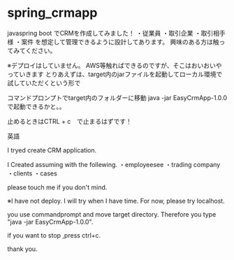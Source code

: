 # spring_crmapp

javaspring boot でCRMを作成してみました！
・従業員
・取引企業
・取引相手様
・案件
を想定して管理できるように設計してあります。
興味のある方は触ってみてください。


※デプロイはしていません。
AWS等触ればできるのですが、そこはおいおいやっていきます
とりあえずは、target内のjarファイルを起動してローカル環境で試していただくという形で

コマンドプロンプトでtarget内のフォルダーに移動
java -jar EasyCrmApp-1.0.0
で起動できるかと。。

止めるときはCTRL + c　で止まるはずです！



英語

I tryed create CRM application.

I Created assuming with the follewing.
・employeesee
・trading company
・clients
・cases

please touch me if you don't mind.

※I have not deploy.
I will try when I have time.
For now, please try localhost.

you use commandprompt and move target directory.
Therefore you type "java -jar EasyCrmApp-1.0.0".

if you want to stop ,press ctrl+c.

thank you.

